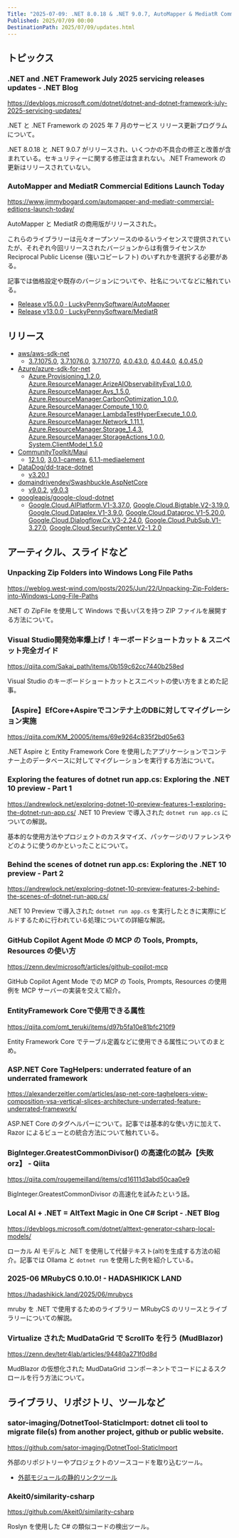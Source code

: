 ```yaml
---
Title: "2025-07-09: .NET 8.0.18 & .NET 9.0.7, AutoMapper & MediatR Commercial Editions"
Published: 2025/07/09 00:00
DestinationPath: 2025/07/09/updates.html
---
```

<!--
# yyyy-MM-dd
## 主なトピックス
## ヘッドライン
## アーティクル、スライドなど
## ライブラリ、リポジトリ、ツールなど
## サイト、ドキュメントなど
### ツイート
## Deep Dive
-->

## トピックス
### .NET and .NET Framework July 2025 servicing releases updates - .NET Blog
https://devblogs.microsoft.com/dotnet/dotnet-and-dotnet-framework-july-2025-servicing-updates/

.NET と .NET Framework の 2025 年 7 月のサービス リリース更新プログラムについて。

.NET 8.0.18 と .NET 9.0.7 がリリースされ、いくつかの不具合の修正と改善が含まれている。セキュリティーに関する修正は含まれない。.NET Framework の更新はリリースされていない。

### AutoMapper and MediatR Commercial Editions Launch Today
https://www.jimmybogard.com/automapper-and-mediatr-commercial-editions-launch-today/

AutoMapper と MediatR の商用版がリリースされた。

これらのライブラリーは元々オープンソースのゆるいライセンスで提供されていたが、それぞれ今回リリースされたバージョンからは有償ライセンスか Reciprocal Public License (強いコピーレフト) のいずれかを選択する必要がある。

記事では価格設定や既存のバージョンについてや、社名についてなどに触れている。

- [Release v15.0.0 · LuckyPennySoftware/AutoMapper](https://github.com/LuckyPennySoftware/AutoMapper/releases/tag/v15.0.0)
- [Release v13.0.0 · LuckyPennySoftware/MediatR](https://github.com/LuckyPennySoftware/MediatR/releases/tag/v13.0.0)

## リリース
- [aws/aws-sdk-net](https://github.com/aws/aws-sdk-net)
    - [3.7.1075.0](https://github.com/aws/aws-sdk-net/releases/tag/3.7.1075.0), [3.7.1076.0](https://github.com/aws/aws-sdk-net/releases/tag/3.7.1076.0), [3.7.1077.0](https://github.com/aws/aws-sdk-net/releases/tag/3.7.1077.0), [4.0.43.0](https://github.com/aws/aws-sdk-net/releases/tag/4.0.43.0), [4.0.44.0](https://github.com/aws/aws-sdk-net/releases/tag/4.0.44.0), [4.0.45.0](https://github.com/aws/aws-sdk-net/releases/tag/4.0.45.0)
- [Azure/azure-sdk-for-net](https://github.com/Azure/azure-sdk-for-net)
    - [Azure.Provisioning_1.2.0](https://github.com/Azure/azure-sdk-for-net/releases/tag/Azure.Provisioning_1.2.0), [Azure.ResourceManager.ArizeAIObservabilityEval_1.0.0](https://github.com/Azure/azure-sdk-for-net/releases/tag/Azure.ResourceManager.ArizeAIObservabilityEval_1.0.0), [Azure.ResourceManager.Avs_1.5.0](https://github.com/Azure/azure-sdk-for-net/releases/tag/Azure.ResourceManager.Avs_1.5.0), [Azure.ResourceManager.CarbonOptimization_1.0.0](https://github.com/Azure/azure-sdk-for-net/releases/tag/Azure.ResourceManager.CarbonOptimization_1.0.0), [Azure.ResourceManager.Compute_1.10.0](https://github.com/Azure/azure-sdk-for-net/releases/tag/Azure.ResourceManager.Compute_1.10.0), [Azure.ResourceManager.LambdaTestHyperExecute_1.0.0](https://github.com/Azure/azure-sdk-for-net/releases/tag/Azure.ResourceManager.LambdaTestHyperExecute_1.0.0), [Azure.ResourceManager.Network_1.11.1](https://github.com/Azure/azure-sdk-for-net/releases/tag/Azure.ResourceManager.Network_1.11.1), [Azure.ResourceManager.Storage_1.4.3](https://github.com/Azure/azure-sdk-for-net/releases/tag/Azure.ResourceManager.Storage_1.4.3), [Azure.ResourceManager.StorageActions_1.0.0](https://github.com/Azure/azure-sdk-for-net/releases/tag/Azure.ResourceManager.StorageActions_1.0.0), [System.ClientModel_1.5.0](https://github.com/Azure/azure-sdk-for-net/releases/tag/System.ClientModel_1.5.0)
- [CommunityToolkit/Maui](https://github.com/CommunityToolkit/Maui)
    - [12.1.0](https://github.com/CommunityToolkit/Maui/releases/tag/12.1.0), [3.0.1-camera](https://github.com/CommunityToolkit/Maui/releases/tag/3.0.1-camera), [6.1.1-mediaelement](https://github.com/CommunityToolkit/Maui/releases/tag/6.1.1-mediaelement)
- [DataDog/dd-trace-dotnet](https://github.com/DataDog/dd-trace-dotnet)
    - [v3.20.1](https://github.com/DataDog/dd-trace-dotnet/releases/tag/v3.20.1)
- [domaindrivendev/Swashbuckle.AspNetCore](https://github.com/domaindrivendev/Swashbuckle.AspNetCore)
    - [v9.0.2](https://github.com/domaindrivendev/Swashbuckle.AspNetCore/releases/tag/v9.0.2), [v9.0.3](https://github.com/domaindrivendev/Swashbuckle.AspNetCore/releases/tag/v9.0.3)
- [googleapis/google-cloud-dotnet](https://github.com/googleapis/google-cloud-dotnet)
    - [Google.Cloud.AIPlatform.V1-3.37.0](https://github.com/googleapis/google-cloud-dotnet/releases/tag/Google.Cloud.AIPlatform.V1-3.37.0), [Google.Cloud.Bigtable.V2-3.19.0](https://github.com/googleapis/google-cloud-dotnet/releases/tag/Google.Cloud.Bigtable.V2-3.19.0), [Google.Cloud.Dataplex.V1-3.9.0](https://github.com/googleapis/google-cloud-dotnet/releases/tag/Google.Cloud.Dataplex.V1-3.9.0), [Google.Cloud.Dataproc.V1-5.20.0](https://github.com/googleapis/google-cloud-dotnet/releases/tag/Google.Cloud.Dataproc.V1-5.20.0), [Google.Cloud.Dialogflow.Cx.V3-2.24.0](https://github.com/googleapis/google-cloud-dotnet/releases/tag/Google.Cloud.Dialogflow.Cx.V3-2.24.0), [Google.Cloud.PubSub.V1-3.27.0](https://github.com/googleapis/google-cloud-dotnet/releases/tag/Google.Cloud.PubSub.V1-3.27.0), [Google.Cloud.SecurityCenter.V2-1.2.0](https://github.com/googleapis/google-cloud-dotnet/releases/tag/Google.Cloud.SecurityCenter.V2-1.2.0)

## アーティクル、スライドなど
### Unpacking Zip Folders into Windows Long File Paths
https://weblog.west-wind.com/posts/2025/Jun/22/Unpacking-Zip-Folders-into-Windows-Long-File-Paths

.NET の ZipFile を使用して Windows で長いパスを持つ ZIP ファイルを展開する方法について。

### Visual Studio開発効率爆上げ！キーボードショートカット & スニペット完全ガイド
https://qiita.com/Sakai_path/items/0b159c62cc7440b258ed

Visual Studio のキーボードショートカットとスニペットの使い方をまとめた記事。

### 【Aspire】EfCore+Aspireでコンテナ上のDBに対してマイグレーション実施
https://qiita.com/KM_20005/items/69e9264c835f2bd05e63

.NET Aspire と Entity Framework Core を使用したアプリケーションでコンテナー上のデータベースに対してマイグレーションを実行する方法について。

### Exploring the features of dotnet run app.cs: Exploring the .NET 10 preview - Part 1
https://andrewlock.net/exploring-dotnet-10-preview-features-1-exploring-the-dotnet-run-app.cs/
.NET 10 Preview で導入された `dotnet run app.cs` についての解説。

基本的な使用方法やプロジェクトのカスタマイズ、パッケージのリファレンスやどのように使うのかといったことについて。

### Behind the scenes of dotnet run app.cs: Exploring the .NET 10 preview - Part 2
https://andrewlock.net/exploring-dotnet-10-preview-features-2-behind-the-scenes-of-dotnet-run-app.cs/

.NET 10 Preview で導入された `dotnet run app.cs` を実行したときに実際にビルドするために行われている処理についての詳細な解説。

### GitHub Copilot Agent Mode の MCP の Tools, Prompts, Resources の使い方
https://zenn.dev/microsoft/articles/github-copilot-mcp

GitHub Copilot Agent Mode での MCP の Tools, Prompts, Resources の使用例を MCP サーバーの実装を交えて紹介。

### EntityFramework Coreで使用できる属性
https://qiita.com/omt_teruki/items/d97b5fa10e81bfc210f9

Entity Framework Core でテーブル定義などに使用できる属性についてのまとめ。

### ASP.NET Core TagHelpers: underrated feature of an underrated framework
https://alexanderzeitler.com/articles/asp-net-core-taghelpers-view-composition-vsa-vertical-slices-architecture-underrated-feature-underrated-framework/

ASP.NET Core のタグヘルパーについて。記事では基本的な使い方に加えて、Razor によるビューとの統合方法について触れている。

### BigInteger.GreatestCommonDivisor() の高速化の試み【失敗 orz】 - Qiita
https://qiita.com/rougemeilland/items/cd16111d3abd50caa0e9

BigInteger.GreatestCommonDivisor の高速化を試みたという話。

### Local AI + .NET = AltText Magic in One C# Script - .NET Blog
https://devblogs.microsoft.com/dotnet/alttext-generator-csharp-local-models/

ローカル AI モデルと .NET を使用して代替テキスト(alt)を生成する方法の紹介。記事では Ollama と `dotnet run` を使用した例を紹介している。

### 2025-06 MRubyCS 0.10.0! - HADASHIKICK LAND
https://hadashikick.land/2025/06/mrubycs

mruby を .NET で使用するためのライブラリー MRubyCS のリリースとライブラリーについての解説。

### Virtualize された MudDataGrid で ScrollTo を行う (MudBlazor)
https://zenn.dev/tetr4lab/articles/94480a271f0d8d

MudBlazor の仮想化された MudDataGrid コンポーネントでコードによるスクロールを行う方法について。

## ライブラリ、リポジトリ、ツールなど

### sator-imaging/DotnetTool-StaticImport: dotnet cli tool to migrate file(s) from another project, github or public website.
https://github.com/sator-imaging/DotnetTool-StaticImport

外部のリポジトリーやプロジェクトのソースコードを取り込むツール。

- [外部モジュールの静的リンクツール](https://zenn.dev/sator_imaging/articles/7b1df223d17d89)

### Akeit0/similarity-csharp
https://github.com/Akeit0/similarity-csharp

Roslyn を使用した C# の類似コードの検出ツール。